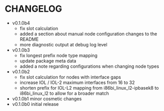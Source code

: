 # CHANGELOG

- v0.1.0b4
    - fix slot calculation
    - added a section about manual node configuration changes to the README
    - more diagnostic output at debug log level
- v0.1.0b3
    - fix longest prefix node type mapping
    - update package meta data
    - added a note regarding configurations when changing node types
- v0.1.0b2
    - fix slot calculation for nodes with interface gaps
    - increase IOL / IOL-2 maximum interfaces from 16 to 32
    - shorten prefix for IOL-L2 mapping from i86bi_linux_l2-ipbasek8 to
      i86bi_linux_l2 to allow for a broader match
- v0.1.0b1 minor cosmetic changes
- v0.1.0b0 initial release

